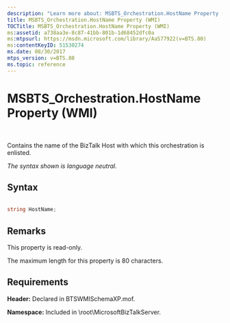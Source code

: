 ```yaml
---
description: "Learn more about: MSBTS_Orchestration.HostName Property (WMI)"
title: MSBTS_Orchestration.HostName Property (WMI)
TOCTitle: MSBTS_Orchestration.HostName Property (WMI)
ms:assetid: a738aa3e-8c87-41bb-801b-1d68452dfc0a
ms:mtpsurl: https://msdn.microsoft.com/library/Aa577922(v=BTS.80)
ms:contentKeyID: 51530274
ms.date: 08/30/2017
mtps_version: v=BTS.80
ms.topic: reference
---
```


# MSBTS\_Orchestration.HostName Property (WMI)

 

Contains the name of the BizTalk Host with which this orchestration is enlisted.

*The syntax shown is language neutral.*

## Syntax

```C#
  
string HostName;  
```

## Remarks

This property is read-only.

The maximum length for this property is 80 characters.

## Requirements

**Header:** Declared in BTSWMISchemaXP.mof.

**Namespace:** Included in \\root\\MicrosoftBizTalkServer.

